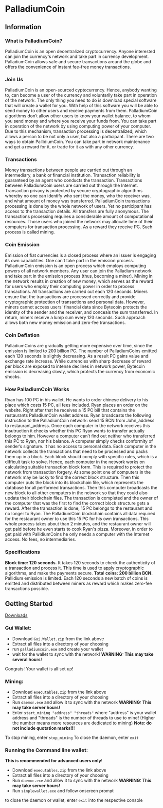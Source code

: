 

# PalladiumCoin

## Information

### What is PalladiumCoin?
PalladiumCoin is an open decentralized cryptocurrency. Anyone interested can join the currency's network and take part in currency development.
PalladiumCoin allows safe and secure transactions around the globe and offers the convenience of instant fee-free money transactions.

### Join Us
PalladiumCoin is an open-sourced cyptocurrency. Hence, anybody wanting to, can become a user of the currency and voluntarily take part in operation of the network. The only thing you need to do is download special software that will create a wallet for you. With help of this software you will be able to send money to other users and receive payments from them.
PalladiumCoin algorithms don’t allow other users to know your wallet balance, to whom you send money and where you receive your funds from.
You can take part in operation of the network by using computing power of your computer. Due to this mechanism, transaction processing is decentralized, which allows a person to be not only a user, but also a participant.
There are two ways to obtain PallidiumCoin. You can take part in network maintenance and get a reward for it, or trade for it as with any other currency.

### Transactions
Money transactions between people are carried out through an intermediary, a bank or financial institution. Transaction reliability is guaranteed by an agent who conducts the transaction.
Transactions between PalladiumCoin users are carried out through the Internet. Transaction privacy is protected by secure cryptographic algorithms whereby no one can identify who sent the money, who the receiver was, and what amount of money was transferred.
PalladiumCoin transactions processing is done by the whole network of users. Yet no participant has access to the transaction details. All transfers are fully anonymous.
The transactions processing requires a considerable amount of computational resources. Those users who joined the network may allocate time of their computers for transaction processing. As a reward they receive PC. Such process is called mining.

### Coin Emission
Emission of fiat currencies is a closed process where an issuer is engaging its own capabilities. One can’t take part in the emission process.
PalladiumCoin emission is an open process which employs computing powers of all network members. Any user can join the Palladium network and take part in the emission process (thus, becoming a miner).
Mining in the network results in creation of new money, which serves as the reward for users who employ their computing power in order to process transactions.
All transactions are carried out each 120 seconds. Miners ensure that the transactions are processed correctly and provide cryptographic protection of transactions and personal data. However, miners cannot access users' financial data since Bytecoin protects the identity of the sender and the receiver, and conceals the sum transferred.
In return, miners receive a lump sum every 120 seconds. Such approach allows both new money emission and zero-fee transactions.

### Coin Deflation
PalladiumCoins are gradually getting more expensive over time, since the emission is limited to 200 billion PC. The number of PalladiumCoins emitted each 120 seconds is slightly decreasing. As a result PC gains value and exchange rate increase.
While currencies with sharp decrease of reward per block are exposed to intense declines in network power, Bytecoin emission is decreasing slowly, which protects the currency from economic shocks.

### How PalladiumCoin Works
Ryan has 100 PC in his wallet. He wants to order chinese delivery to his place which costs 15 PC, all fees included.
Ryan places an order on the website. Right after that he receives a 15 PC bill that contains the restaurants PalladiumCoin wallet address. Ryan broadcasts the following instruction to the PalladiumCoin network: send 15 BCN from John_address to restaurant_address.
Once each computer in the network receives this insutruction it checks whether this PC Ryan wants to transfer actually belongs to him. However a computer can’t find out neither who transferred this PC to Ryan, nor his balance. A computer simply checks conformity of sender’s signature. It has no access to personal data. 
Each computer in the network collects the transactions that need to be processed and packs them up in a block. Each block should comply with specific rules, which is a difficult task to solve. Hence, each computer in the network works on calculating suitable transaction block form. This is required to protect the network from transaction forgery.
At some point one of computers in the network may be lucky to find the correct block structure. Then this computer puts the block into its blockchain file, which represents the database for all performed transactions. Then this computer broadcasts the new block to all other computers in the network so that they could also update their blockchain files. The transaction is completed and the owner of the computer that was the first to find the correct block structure gets a reward.
After the transaction is done, 15 PC belongs to the restaurant and no longer to Ryan. The PalladiumCoin blockchain contains all data required for the restaurant owner to use this 15 PC for his own transactions.
This whole process takes about than 2 minutes, and the restaurant owner will get paid before he even starts to cook Ryan's pizza. Moreover, in order to get paid with PallidiumCoins he only needs a computer with the Internet access. No fees, no intermediaries.

### Specifications
**Block time: 120 seconds.** It takes 120 seconds to check the authenticity of a transaction and process it. This time is used to apply cryptographic algorithms, and make the payments secure.
**Total coins: 200 billion BCN.** Pallidium emission is limited. Each 120 seconds a new batch of coins is emitted and distributed between miners as reward which makes zero-fee transactions possible.

## Getting Started

[Downloads](https://github.com/PalladiumCo1n/palladium/releases)

### Gui Wallet:
- Download `Gui.Wallet.zip` from the link above
- Extract all files into a directory of your choosing
- run `palladiumcoin.exe` and create your wallet
- wait for the wallet to sync with the network! **WARNING: This may take several hours!**

Congrats! Your wallet is all set up!



### Mining:
- Download `executables.zip` from the link above
- Extract all files into a directory of your choosing
- Run `daemon.exe` and allow it to sync with the network **WARNING: This may take server hours!**
- Enter `start_mining "address" "threads"` where "address" is your wallet address and "threads" is the number of threads to use to mine! (Higher the number means more resources are dedicated to mining) **Note: do not include quotation marks!!!**

To stop mining, enter `stop_mining` 
To close the daemon, enter `exit`

### Running the Command line wallet:
**This is recommended for advanced users only!**

- Download `executables.zip` from the link above
- Extract all files into a directory of your choosing
- Run `daemon.exe` and allow it to sync with the network **WARNING: This may take server hours!**
- Run `simplewallet.exe` and follow onscreen prompt

 to close the daemon or wallet, enter `exit` into the respective console





